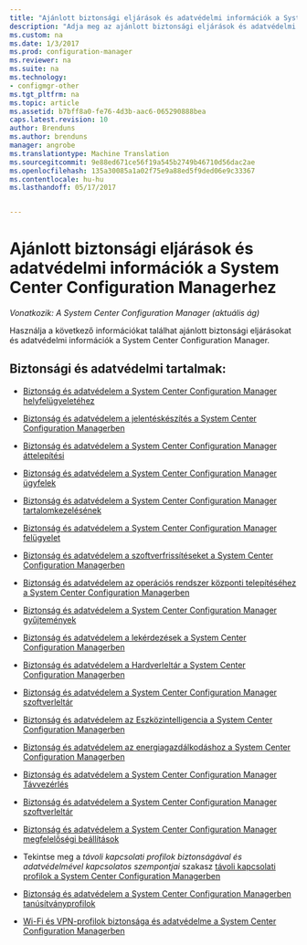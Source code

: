 ```yaml
---
title: "Ajánlott biztonsági eljárások és adatvédelmi információk a System Center Configuration Manager |} Microsoft Docs"
description: "Adja meg az ajánlott biztonsági eljárások és adatvédelmi információk a System Center Configuration Manager erőforrás megkeresése."
ms.custom: na
ms.date: 1/3/2017
ms.prod: configuration-manager
ms.reviewer: na
ms.suite: na
ms.technology:
- configmgr-other
ms.tgt_pltfrm: na
ms.topic: article
ms.assetid: b7bff8a0-fe76-4d3b-aac6-065290888bea
caps.latest.revision: 10
author: Brenduns
ms.author: brenduns
manager: angrobe
ms.translationtype: Machine Translation
ms.sourcegitcommit: 9e88ed671ce56f19a545b2749b46710d56dac2ae
ms.openlocfilehash: 135a30085a1a02f75e9a88ed5f9ded06e9c33367
ms.contentlocale: hu-hu
ms.lasthandoff: 05/17/2017


---
```

# <a name="security-best-practices-and-privacy-information-for-system-center-configuration-manager"></a>Ajánlott biztonsági eljárások és adatvédelmi információk a System Center Configuration Managerhez

*Vonatkozik: A System Center Configuration Manager (aktuális ág)*

Használja a következő információkat találhat ajánlott biztonsági eljárásokat és adatvédelmi információk a System Center Configuration Manager.  

## <a name="security-and-privacy-content"></a>Biztonsági és adatvédelmi tartalmak:  

-   [Biztonság és adatvédelem a System Center Configuration Manager helyfelügyeletéhez](../../../core/plan-design/hierarchy/security-and-privacy-for-site-administration.md)  

-   [Biztonság és adatvédelem a jelentéskészítés a System Center Configuration Managerben](../../../core/servers/manage/security-and-privacy-for-reporting.md)  

-   [Biztonság és adatvédelem a System Center Configuration Manager áttelepítési](../../../core/migration/security-and-privacy-for-migration.md)  

-   [Biztonság és adatvédelem a System Center Configuration Manager ügyfelek](../../../core/clients/deploy/plan/security-and-privacy-for-clients.md)  

-   [Biztonság és adatvédelem a System Center Configuration Manager tartalomkezelésének](../../../core/plan-design/hierarchy/security-and-privacy-for-content-management.md)  

-   [Biztonság és adatvédelem a System Center Configuration Manager felügyelet](../../../apps/plan-design/security-and-privacy-for-application-management.md)  

-   [Biztonság és adatvédelem a szoftverfrissítéseket a System Center Configuration Managerben](../../../sum/plan-design/security-and-privacy-for-software-updates.md)  

-   [Biztonság és adatvédelem az operációs rendszer központi telepítéséhez a System Center Configuration Managerben](../../../osd/plan-design/security-and-privacy-for-operating-system-deployment.md)  

-   [Biztonság és adatvédelem a System Center Configuration Manager gyűjtemények](../../../core/clients/manage/collections/security-and-privacy-for-collections.md)  

-   [Biztonság és adatvédelem a lekérdezések a System Center Configuration Managerben](../../../core/servers/manage/security-and-privacy-for-queries.md)  

-   [Biztonság és adatvédelem a Hardverleltár a System Center Configuration Managerben](../../../core/clients/manage/inventory/security-and-privacy-for-hardware-inventory.md)  

-   [Biztonság és adatvédelem a System Center Configuration Manager szoftverleltár](../../../core/clients/manage/inventory/security-and-privacy-for-software-inventory.md)  

-   [Biztonság és adatvédelem az Eszközintelligencia a System Center Configuration Managerben](../../../core/clients/manage/asset-intelligence/security-and-privacy-for-asset-intelligence.md)  

-   [Biztonság és adatvédelem az energiagazdálkodáshoz a System Center Configuration Managerben](../../../core/clients/manage/power/security-and-privacy-for-power-management.md)  

-   [Biztonság és adatvédelem a System Center Configuration Manager Távvezérlés](../../../core/clients/manage/remote-control/security-and-privacy-for-remote-control.md)  

-   [Biztonság és adatvédelem a System Center Configuration Manager szoftverleltár](../../../core/clients/manage/inventory/security-and-privacy-for-software-inventory.md)  

-   [Biztonság és adatvédelem a System Center Configuration Manager megfelelőségi beállítások](../../../compliance/plan-design/security-and-privacy-for-compliance-settings.md)  

-   Tekintse meg a *távoli kapcsolati profilok biztonságával és adatvédelmével kapcsolatos szempontjai* szakasz [távoli kapcsolati profilok a System Center Configuration Managerben](/sccm/compliance/deploy-use/create-remote-connection-profiles)  

-   [Biztonság és adatvédelem a System Center Configuration Managerben tanúsítványprofilok](../../../protect/plan-design/security-and-privacy-for-certificate-profiles.md)  

-   [Wi-Fi és VPN-profilok biztonsága és adatvédelme a System Center Configuration Managerben](../../../protect/plan-design/security-and-privacy-for-wifi-vpn-profiles.md)  

